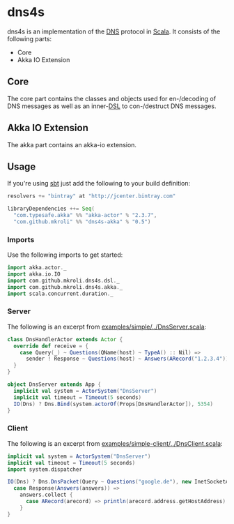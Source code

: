 dns4s
=====

dns4s is an implementation of the [DNS] protocol in [Scala].
It consists of the following parts:
* Core
* Akka IO Extension

Core
----
The core part contains the classes and objects used for en-/decoding of DNS
messages as well as an inner-[DSL] to con-/destruct DNS messages.

Akka IO Extension
-----------------
The akka part contains an akka-io extension.

Usage
-----
If you're using [sbt] just add the following to your build definition:
```scala
resolvers += "bintray" at "http://jcenter.bintray.com"

libraryDependencies ++= Seq(
  "com.typesafe.akka" %% "akka-actor" % "2.3.7",
  "com.github.mkroli" %% "dns4s-akka" % "0.5")
```

### Imports
Use the following imports to get started:
```scala
import akka.actor._
import akka.io.IO
import com.github.mkroli.dns4s.dsl._
import com.github.mkroli.dns4s.akka._
import scala.concurrent.duration._
```

### Server
The following is an excerpt from [examples/simple/../DnsServer.scala](https://github.com/mkroli/dns4s/blob/master/examples/simple/src/main/scala/com/github/mkroli/dns4s/examples/simple/DnsServer.scala):
```scala
class DnsHandlerActor extends Actor {
  override def receive = {
    case Query(_) ~ Questions(QName(host) ~ TypeA() :: Nil) =>
      sender ! Response ~ Questions(host) ~ Answers(ARecord("1.2.3.4"))
  }
}

object DnsServer extends App {
  implicit val system = ActorSystem("DnsServer")
  implicit val timeout = Timeout(5 seconds)
  IO(Dns) ? Dns.Bind(system.actorOf(Props[DnsHandlerActor]), 5354)
}
```

### Client
The following is an excerpt from [examples/simple-client/../DnsClient.scala](https://github.com/mkroli/dns4s/blob/master/examples/simple-client/src/main/scala/com/github/mkroli/dns4s/examples/simple/client/DnsClient.scala):
```scala
implicit val system = ActorSystem("DnsServer")
implicit val timeout = Timeout(5 seconds)
import system.dispatcher

IO(Dns) ? Dns.DnsPacket(Query ~ Questions("google.de"), new InetSocketAddress("8.8.8.8", 53)) onSuccess {
  case Response(Answers(answers)) =>
    answers.collect {
      case ARecord(arecord) => println(arecord.address.getHostAddress)
    }
}
```


[Scala]:http://www.scala-lang.org
[DNS]:http://en.wikipedia.org/wiki/Domain_Name_System
[DSL]:http://en.wikipedia.org/wiki/Domain-specific_language
[sbt]:http://scala-sbt.org/
